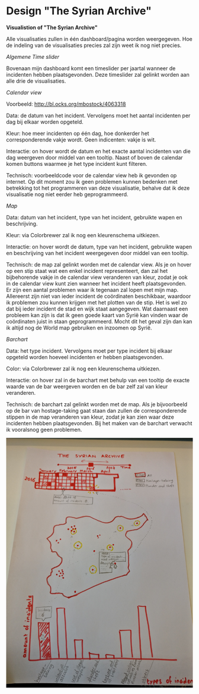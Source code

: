 # Design "The Syrian Archive"

**Visualistion of "The Syrian Archive"**

Alle visualisaties zullen in één dashboard/pagina worden weergegeven. Hoe de indeling van de visualisaties precies zal zijn weet ik nog niet precies.

*Algemene Time slider*

Bovenaan mijn dashboard komt een timeslider per jaartal wanneer de incidenten hebben plaatsgevonden. Deze timeslider zal gelinkt worden aan alle drie de visualisaties.

*Calendar view*

Voorbeeld: http://bl.ocks.org/mbostock/4063318

Data: de datum van het incident. Vervolgens moet het aantal incidenten per dag bij elkaar worden opgeteld.

Kleur: hoe meer incidenten op één dag, hoe donkerder het corresponderende vakje wordt. Geen indicenten: vakje is wit.

Interactie: on hover wordt de datum en het exacte aantal incidenten van die dag weergeven door middel van een tooltip. Naast of boven de calendar komen buttons waarmee je het type incident kunt filteren.   

Technisch: voorbeeldcode voor de calendar view heb ik gevonden op internet. Op dit moment zou ik geen problemen kunnen bedenken met betrekking tot het programmeren van deze visualisatie, behalve dat ik deze visualisatie nog niet eerder heb geprogrammeerd.

*Map*

Data: datum van het incident, type van het incident, gebruikte wapen en beschrijving.

Kleur: via Colorbrewer zal ik nog een kleurenschema uitkiezen.

Interactie: on hover wordt de datum, type van het incident, gebruikte wapen en beschrijving van het incident weergegeven door middel van een tooltip.

Technisch: de map zal gelinkt worden met de calendar view. Als je on hover op een stip staat wat een enkel incident representeert, dan zal het bijbehorende vakje in de calendar view veranderen van kleur, zodat je ook in de calendar view kunt zien wanneer het incident heeft plaatsgevonden. Er zijn een aantal problemen waar ik tegenaan zal lopen met mijn map. Allereerst zijn niet van ieder incident de coördinaten beschikbaar, waardoor ik problemen zou kunnen krijgen met het plotten van de stip. Het is wel zo dat bij ieder incident de stad en wijk staat aangegeven. Wat daarnaast een probleem kan zijn is dat ik geen goede kaart van Syrië kan vinden waar de coördinaten juist in staan geprogrammeerd. Mocht dit het geval zijn dan kan ik altijd nog de World map gebruiken en inzoomen op Syrië.

*Barchart*

Data: het type incident. Vervolgens moet per type incident bij elkaar opgeteld worden hoeveel incidenten er hebben plaatsgevonden.

Color: via Colorbrewer zal ik nog een kleurenschema uitkiezen.

Interactie: on hover zal in de barchart met behulp van een tooltip de exacte waarde van de bar weergeven worden en de bar zelf zal van kleur veranderen.

Technisch: de barchart zal gelinkt worden met de map. Als je bijvoorbeeld op de bar van hostage-taking gaat staan dan zullen de corresponderende stippen in de map veranderen van kleur, zodat je kan zien waar deze incidenten hebben plaatsgevonden. Bij het maken van de barchart verwacht ik vooralsnog geen problemen.

![Schets](/images/Schets_technical.jpg)
